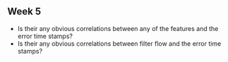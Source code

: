 ## Week 5
- Is their any obvious correlations between any of the features and the error time stamps?
-  Is their any obvious correlations between filter flow and the error time stamps?